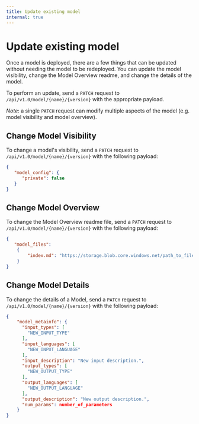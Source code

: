 ```yaml
---
title: Update existing model
internal: true
---
```


# Update existing model

Once a model is deployed, there are a few things that can be updated without needing the model to be redeployed. You can update the model visibility, change the Model Overview readme, and change the details of the model.

To perform an update, send a `PATCH` request to `/api/v1.0/model/{name}/{version}` with the appropriate payload.

_Note_: a single `PATCH` request can modify multiple aspects of the model (e.g. model visibility and model overview).

## Change Model Visibility

To change a model's visibility, send a `PATCH` request to `/api/v1.0/model/{name}/{version}` with the following payload:

```JSON
{
   "model_config": {
      "private": false
   }
}
```

## Change Model Overview

To change the Model Overview readme file, send a `PATCH` request to `/api/v1.0/model/{name}/{version}` with the following payload:

```JSON
{
   "model_files":
    {
        "index.md": "https://storage.blob.core.windows.net/path_to_file/SAS_KEY"
    }    
}
```

## Change Model Details

To change the details of a Model, send a `PATCH` request to `/api/v1.0/model/{name}/{version}` with the following payload:

```JSON
{
    "model_metainfo": {
      "input_types": [
        "NEW_INPUT_TYPE"
      ],
      "input_languages": [
        "NEW_INPUT_LANGUAGE"
      ],
      "input_description": "New input description.",
      "output_types": [
        "NEW_OUTPUT_TYPE"
      ],
      "output_languages": [
        "NEW_OUTPUT_LANGUAGE"
      ],
      "output_description": "New output description.",
      "num_params": number_of_parameters
    }
}
```